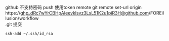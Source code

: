 github 不支持密码 push 使用token remote
git remote set-url origin https://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@github.com/FOREillusion/workflow  
.git 提交

```plain
ssh-add ~/.ssh/id_rsa
```